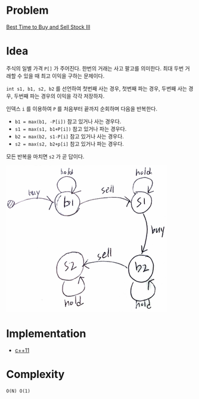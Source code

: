 # Problem

[Best Time to Buy and Sell Stock III](https://leetcode.com/problems/best-time-to-buy-and-sell-stock-iii/)

# Idea

주식의 일별 가격 `P[]` 가 주어진다. 한번의 거래는 사고 팔고를 의미한다. 최대 두번 거래할 수 있을 때 최고 이익을 구하는 문제이다.

`int s1, b1, s2, b2` 를 선언하여 첫번째 사는 경우, 첫번째 파는 경우, 두번째 사는 경우, 두번째 파는 경우의 이익을 각각 저장하자.

인덱스 `i` 를 이용하여 `P` 를 처음부터 끝까지 순회하며 다음을 반복한다.

* `b1 = max(b1, -P[i])` 참고 있거나 사는 경우다.
* `s1 = max(s1, b1+P[i])` 참고 있거나 파는 경우다.
* `b2 = max(b2, s1-P[i]` 참고 있거나 사는 경우다.
* `s2 = max(s2, b2+p[i]` 참고 있거나 파는 경우다.

모든 반복을 마치면 `s2` 가 곧 답이다.

![](state.png)

# Implementation

* [c++11](a.cpp)

# Complexity

```
O(N) O(1)
```

